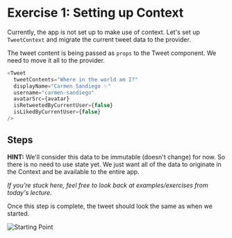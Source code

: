 # Exercise 1: Setting up Context

Currently, the app is not set up to make use of context. Let's set up `TweetContext` and migrate the current tweet data to the provider.

The tweet content is being passed as `props` to the Tweet component. We need to move it all to the provider.

```js
<Tweet
  tweetContents="Where in the world am I?"
  displayName="Carmen Sandiego ✨"
  username="carmen-sandiego"
  avatarSrc={avatar}
  isRetweetedByCurrentUser={false}
  isLikedByCurrentUser={false}
/>
```

## Steps

<!-- 1. Create a file called `TweetContext.js`. -->
<!-- 2. Declare a variable called `TweetContext` and a component called `TweetProvider`. -->
<!-- 3. Move the tweet data to the that provider and make it available to the App via the `value` attribute. -->
<!-- 4. Modify `App.js` to make the context available to the entire app. -->
<!-- 5. Modify `Tweet.js` and any child components that need to pull the data from `TweetContext`. -->

**HINT:** We'll consider this data to be immutable (doesn't change) for now. So there is no need to use state yet. We just want all of the data to originate in the Context and be available to the entire app.

_If you're stuck here, feel free to look back at examples/exercises from today's lecture._

Once this step is complete, the tweet should look the same as when we started.

![Starting Point](../__lecture/assets/screenshot-1_starting-point.png)
